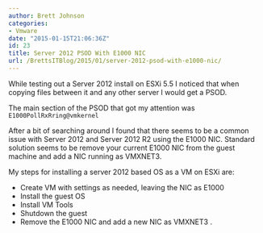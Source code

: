 ```yaml
---
author: Brett Johnson
categories:
- Vmware
date: "2015-01-15T21:06:36Z"
id: 23
title: Server 2012 PSOD With E1000 NIC
url: /BrettsITBlog/2015/01/server-2012-psod-with-e1000-nic/
---
```

While testing out a Server 2012 install on ESXi 5.5 I noticed that when copying files between it and any other server I would get a PSOD.

The main section of the PSOD that got my attention was `E1000PollRxRring@vmkernel` 

After a bit of searching around I found that there seems to be a common issue with Server 2012 and Server 2012 R2 using the E1000 NIC. Standard solution seems to be remove your current E1000 NIC from the guest machine and add a NIC running as VMXNET3.

My steps for installing a server 2012 based OS as a VM on ESXi are:

  * Create VM with settings as needed, leaving the NIC as E1000
  * Install the guest OS
  * Install VM Tools
  * Shutdown the guest
  * Remove the E1000 NIC and add a new NIC as VMXNET3 .